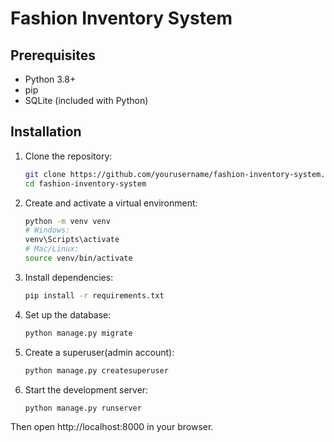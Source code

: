 # Fashion Inventory System

## Prerequisites

- Python 3.8+
- pip
- SQLite (included with Python)

## Installation

1. Clone the repository:
   ```bash
   git clone https://github.com/yourusername/fashion-inventory-system.git
   cd fashion-inventory-system

2. Create and activate a virtual environment:
    ```bash
    python -m venv venv
    # Windows:
    venv\Scripts\activate
    # Mac/Linux:
    source venv/bin/activate
    ```

3. Install dependencies:    
    ```bash
    pip install -r requirements.txt
    ```

4. Set up the database:
    ```bash
    python manage.py migrate
    ```

5. Create a superuser(admin account):
    ```bash
    python manage.py createsuperuser
    ```

6. Start the development server:
    ```bash
    python manage.py runserver
    ```

Then open http://localhost:8000 in your browser.